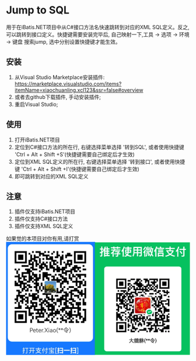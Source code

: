 # Jump to SQL


用于在iBatis.NET项目中从C#接口方法名快速跳转到对应的XML SQL定义。反之, 可以跳转到接口定义。快捷键需要安装完毕后, 自己映射一下,工具 -> 选项 -> 环境 -> 键盘 搜索jump, 选中分别设置快捷键才能生效。

## 安装

1. 从Visual Studio Marketplace安装插件: https://marketplace.visualstudio.com/items?itemName=xiaochuanling.xcl123&ssr=false#overview
2. 或者去github下载插件, 手动安装插件;
3. 重启Visual Studio;

## 使用

1. 打开iBatis.NET项目
2. 定位到C#接口方法的所在行, 右键选择菜单选择 '转到SQL', 或者使用快捷键 'Ctrl + Alt + Shift +S'(快捷键需要自己绑定后才生效)
3. 定位到XML SQL定义的所在行, 右键选择菜单选择 '转到接口', 或者使用快捷键 'Ctrl + Alt + Shift +I'(快捷键需要自己绑定后才生效)
4. 即可跳转到对应的XML SQL定义

## 注意

1. 插件仅支持iBatis.NET项目
2. 插件仅支持C#接口方法
3. 插件仅支持XML SQL定义

如果觉的本项目对你有用,请打赏
![打赏码](images/reward_code.png)
